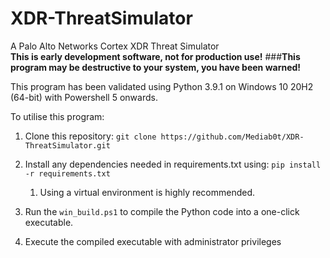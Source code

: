 # XDR-ThreatSimulator

A Palo Alto Networks Cortex XDR Threat Simulator <br>
**This is early development software, not for production use!**
###**This program may be destructive to your system, you have been warned!**

This program has been validated using Python 3.9.1 on Windows 10 20H2 (64-bit) with Powershell 5 onwards.

To utilise this program:

1. Clone this repository: `git clone https://github.com/Mediab0t/XDR-ThreatSimulator.git`
2. Install any dependencies needed in requirements.txt using: `pip install -r requirements.txt`
    1. Using a virtual environment is highly recommended.
   
3. Run the `win_build.ps1` to compile the Python code into a one-click executable.
4. Execute the compiled executable with administrator privileges
